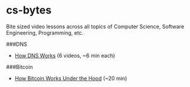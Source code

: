 # cs-bytes
Bite sized video lessons across all topics of Computer Science, Software Engineering, Programming, etc.

###DNS
- [How DNS Works](http://youtu.be/ABMbM3-JGmM?list=PL5DDE6309C9057EEA) (6 videos, ~6 min each)

###Bitcoin
- [How Bitcoin Works Under the Hood](http://youtu.be/Lx9zgZCMqXE) (~20 min)
